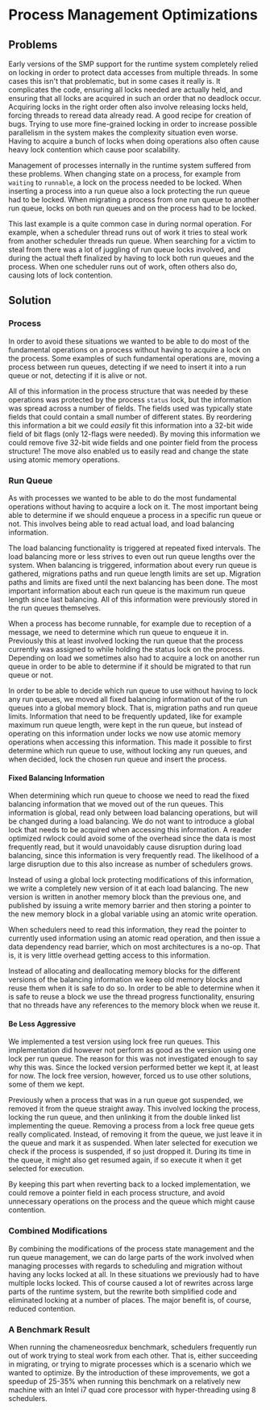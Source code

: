 Process Management Optimizations
================================

Problems
--------

Early versions of the SMP support for the runtime system completely
relied on locking in order to protect data accesses from multiple
threads. In some cases this isn't that problematic, but in some cases
it really is. It complicates the code, ensuring all locks needed are
actually held, and ensuring that all locks are acquired in such an
order that no deadlock occur. Acquiring locks in the right order often
also involve releasing locks held, forcing threads to reread data
already read. A good recipe for creation of bugs. Trying to use more
fine-grained locking in order to increase possible parallelism in the
system makes the complexity situation even worse. Having to acquire a
bunch of locks when doing operations also often cause heavy lock
contention which cause poor scalability.

Management of processes internally in the runtime system suffered from
these problems. When changing state on a process, for example from
`waiting` to `runnable`, a lock on the process needed to be
locked. When inserting a process into a run queue also a lock
protecting the run queue had to be locked. When migrating a process
from one run queue to another run queue, locks on both run queues and
on the process had to be locked.

This last example is a quite common case in during normal
operation. For example, when a scheduler thread runs out of work it
tries to steal work from another scheduler threads run queue. When
searching for a victim to steal from there was a lot of juggling of
run queue locks involved, and during the actual theft finalized by
having to lock both run queues and the process. When one scheduler
runs out of work, often others also do, causing lots of lock
contention.

Solution
--------

### Process ###

In order to avoid these situations we wanted to be able to do most of
the fundamental operations on a process without having to acquire a
lock on the process. Some examples of such fundamental operations are,
moving a process between run queues, detecting if we need to insert it
into a run queue or not, detecting if it is alive or not.

All of this information in the process structure that was needed by
these operations was protected by the process `status` lock, but the
information was spread across a number of fields. The fields used was
typically state fields that could contain a small number of different
states. By reordering this information a bit we could *easily* fit
this information into a 32-bit wide field of bit flags (only 12-flags
were needed). By moving this information we could remove five 32-bit
wide fields and one pointer field from the process structure! The move
also enabled us to easily read and change the state using atomic
memory operations.

### Run Queue ###

As with processes we wanted to be able to do the most fundamental
operations without having to acquire a lock on it. The most important
being able to determine if we should enqueue a process in a specific
run queue or not. This involves being able to read actual load, and
load balancing information.

The load balancing functionality is triggered at repeated fixed
intervals. The load balancing more or less strives to even out run
queue lengths over the system. When balancing is triggered,
information about every run queue is gathered, migrations paths and
run queue length limits are set up. Migration paths and limits are
fixed until the next balancing has been done. The most important
information about each run queue is the maximum run queue length since
last balancing. All of this information were previously stored in the
run queues themselves.

When a process has become runnable, for example due to reception of a
message, we need to determine which run queue to enqueue it
in. Previously this at least involved locking the run queue that the
process currently was assigned to while holding the status lock on the
process. Depending on load we sometimes also had to acquire a lock on
another run queue in order to be able to determine if it should be
migrated to that run queue or not.

In order to be able to decide which run queue to use without having to
lock any run queues, we moved all fixed balancing information out of
the run queues into a global memory block. That is, migration paths
and run queue limits. Information that need to be frequently updated,
like for example maximum run queue length, were kept in the run queue,
but instead of operating on this information under locks we now use
atomic memory operations when accessing this information. This made it
possible to first determine which run queue to use, without locking
any run queues, and when decided, lock the chosen run queue and insert
the process.

#### Fixed Balancing Information ####

When determining which run queue to choose we need to read the fixed
balancing information that we moved out of the run queues. This
information is global, read only between load balancing operations,
but will be changed during a load balancing. We do not want to
introduce a global lock that needs to be acquired when accessing this
information. A reader optimized rwlock could avoid some of the
overhead since the data is most frequently read, but it would
unavoidably cause disruption during load balancing, since this
information is very frequently read. The likelihood of a large
disruption due to this also increase as number of schedulers grows.

Instead of using a global lock protecting modifications of this
information, we write a completely new version of it at each load
balancing. The new version is written in another memory block than the
previous one, and published by issuing a write memory barrier and then
storing a pointer to the new memory block in a global variable using
an atomic write operation.

When schedulers need to read this information, they read the pointer
to currently used information using an atomic read operation, and then
issue a data dependency read barrier, which on most architectures is a
no-op. That is, it is very little overhead getting access to this
information.

Instead of allocating and deallocating memory blocks for the different
versions of the balancing information we keep old memory blocks and
reuse them when it is safe to do so. In order to be able to determine
when it is safe to reuse a block we use the thread progress
functionality, ensuring that no threads have any references to the
memory block when we reuse it.

#### Be Less Aggressive ####

We implemented a test version using lock free run queues. This
implementation did however not perform as good as the version using
one lock per run queue. The reason for this was not investigated
enough to say why this was. Since the locked version performed better
we kept it, at least for now. The lock free version, however, forced
us to use other solutions, some of them we kept.

Previously when a process that was in a run queue got suspended, we
removed it from the queue straight away. This involved locking the
process, locking the run queue, and then unlinking it from the double
linked list implementing the queue. Removing a process from a lock
free queue gets really complicated. Instead, of removing it from the
queue, we just leave it in the queue and mark it as suspended. When
later selected for execution we check if the process is suspended, if
so just dropped it. During its time in the queue, it might also get
resumed again, if so execute it when it get selected for execution.

By keeping this part when reverting back to a locked implementation,
we could remove a pointer field in each process structure, and avoid
unnecessary operations on the process and the queue which might cause
contention.

### Combined Modifications ###

By combining the modifications of the process state management and the
run queue management, we can do large parts of the work involved when
managing processes with regards to scheduling and migration without
having any locks locked at all. In these situations we previously had
to have multiple locks locked. This of course caused a lot of rewrites
across large parts of the runtime system, but the rewrite both
simplified code and eliminated locking at a number of places. The
major benefit is, of course, reduced contention.

### A Benchmark Result ###

When running the chameneosredux benchmark, schedulers frequently run
out of work trying to steal work from each other. That is, either
succeeding in migrating, or trying to migrate processes which is a
scenario which we wanted to optimize. By the introduction of these
improvements, we got a speedup of 25-35% when running this benchmark
on a relatively new machine with an Intel i7 quad core processor with
hyper-threading using 8 schedulers.